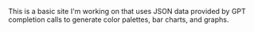 This is a basic site I'm working on that uses JSON data provided by GPT completion calls to generate color palettes, bar charts, and graphs.
